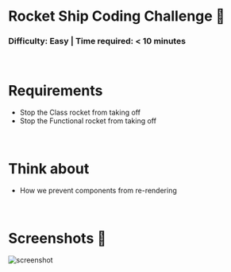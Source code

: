 # Rocket Ship Coding Challenge 🚀

### Difficulty: Easy | Time required: < 10 minutes

&nbsp;
# Requirements
- Stop the Class rocket from taking off
- Stop the Functional rocket from taking off

&nbsp;
# Think about
- How we prevent components from re-rendering

&nbsp;
# Screenshots 🌄
![screenshot](https://puu.sh/Fq16F/1ad6edff1b.png)
